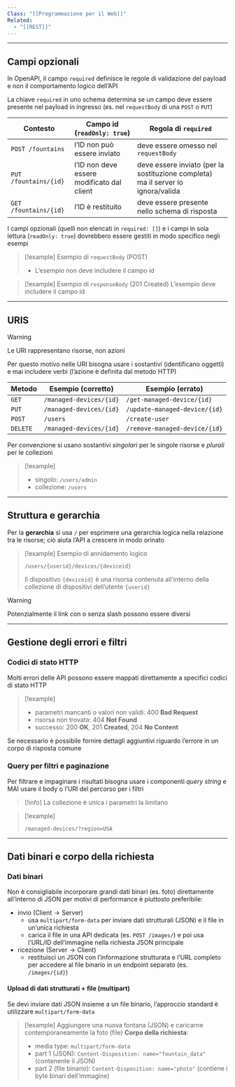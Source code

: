 ```yaml
---
Class: "[[Programmazione per il Web]]"
Related:
  - "[[REST]]"
---
```

---
## Campi opzionali
In OpenAPI, il campo `required` definisce le regole di validazione del payload e non il comportamento logico dell’API

La chiave `required` in uno schema determina se un campo deve essere presente nel payload in ingresso (es. nel `requestBody` di una `POST` o `PUT`)


| Contesto              | Campo id (`readOnly: true`)                | Regola di `required`                                                             |
| --------------------- | ------------------------------------------ | -------------------------------------------------------------------------------- |
| `POST /fountains`     | l’ID non può essere inviato                | deve essere omesso nel `requestBody`                                             |
| `PUT /fountains/{id}` | l’ID non deve essere modificato dal client | deve essere inviato (per la sostituzione completa) ma il server lo ignora/valida |
| `GET /fountains/{id}` | l’ID è restituito                          | deve essere presente nello schema di risposta                                    |

I campi opzionali (quelli non elencati in `required: []`) e i campi in sola lettura (`readOnly: true`) dovrebbero essere gestiti in modo specifico negli esempi

>[!example] Esempio di `requestBody` (POST)
>- L’esempio non deve includere il campo id

>[!example] Esempio di `responseBody` (201 Created)
>L’esempio deve includere il campo id

---
## URIS

>[!warning]
>Le URI rappresentano risorse, non azioni

Per questo motivo nelle URI bisogna usare i sostantivi (identificano oggetti) e mai includere verbi (l’azione è definita dal metodo HTTP)

| Metodo   | Esempio (corretto)      | Esempio (errato)              |
| -------- | ----------------------- | ----------------------------- |
| `GET`    | `/managed-devices/{id}` | `/get-managed-device/{id}`    |
| `PUT`    | `/managed-devices/{id}` | `/update-managed-device/{id}` |
| `POST`   | `/users`                | `/create-user`                |
| `DELETE` | `/managed-devices/{id}` | `/remove-managed-device/{id}` |
Per convenzione si usano sostantivi *singolari* per le singole risorse e *plurali* per le collezioni

>[!example]
>- singolo: `/users/admin`
>- collezione: `/users`

---
## Struttura e gerarchia
Per la **gerarchia** si usa `/` per esprimere una gerarchia logica nella relazione tra le risorse; ciò aiuta l’API a crescere in modo orinato

>[!example] Esempio di annidamento logico
>```
>/users/{userid}/devices/{deviceid}
>```
>
>Il dispositivo `{deviceid}` è una risorsa contenuta all’interno della collezione di dispositivi dell’utente `{userid}`

>[!warning]
>Potenzialmente il link con o senza slash possono essere diversi

---
## Gestione degli errori e filtri
### Codici di stato HTTP
Molti errori delle API possono essere mappati direttamente a specifici codici di stato HTTP

>[!example]
>- parametri mancanti o valori non validi: 400 **Bad Request**
>- risorsa non trovata: 404 **Not Found**
>- successo: 200 **OK**, 201 **Created**, 204 **No Content**

Se necessario è possibile fornire dettagli aggiuntivi riguardo l’errore in un corpo di risposta comune

### Query per filtri e paginazione
Per filtrare e impaginare i risultati bisogna usare i componenti *query string* e MAI usare il body o l’URI del percorso per i filtri

>[!info]
>La collezione è unica i parametri la limitano

>[!example]
>```
>/managed-devices/?region=USA
>```

---
## Dati binari e corpo della richiesta
### Dati binari
Non è consigliabile incorporare grandi dati binari (es. foto) direttamente all’interno di JSON per motivi di performance è piuttosto preferibile:
- invio ($\text{Client} \to \text{Server}$)
	- usa `multipart/form-data` per inviare dati strutturali (JSON) e il file in un’unica richiesta
	- carica il file in una API dedicata (es. `POST /images/`) e poi usa l’URL/ID dell’immagine nella richiesta JSON principale
- ricezione ($\text{Server}\to \text{Client}$)
	- restituisci un JSON con l’informazione strutturata e l’URL completo per accedere al file binario in un endpoint separato (es. `/images/{id}`)

#### Upload di dati strutturati + file (multipart)
Se devi inviare dati JSON insieme a un file binario, l’approccio standard è utilizzare `multipart/form-data`

>[!example] Aggiungere una nuova fontana (JSON) e caricarne contemporaneamente la foto (file)
>**Corpo della richiesta**:
>- media type: `multipart/form-data`
>- part 1 (JSON): `Content-Disposition: name="fountain_data"` (contenente il JSON)
>- part 2 (file binario): `Content-Disposition: name="photo"` (contiene i byte binari dell’immagine)

#### 